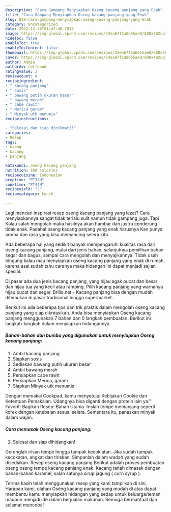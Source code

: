 ```yaml
---
description: "Cara Gampang Menyiapkan Oseng kacang panjang yang Enak"
title: "Cara Gampang Menyiapkan Oseng kacang panjang yang Enak"
slug: 819-cara-gampang-menyiapkan-oseng-kacang-panjang-yang-enak
category: Uncategorized
date: 2022-12-30T01:47:40.791Z
image: https://img-global.cpcdn.com/recipes/23ea67f2a0e55ae8/680x482cq70/oseng-kacang-panjang-foto-resep-utama.jpg
hideToc: false
enableToc: true
enableTocContent: false
thumbnail: https://img-global.cpcdn.com/recipes/23ea67f2a0e55ae8/680x482cq70/oseng-kacang-panjang-foto-resep-utama.jpg
cover: https://img-global.cpcdn.com/recipes/23ea67f2a0e55ae8/680x482cq70/oseng-kacang-panjang-foto-resep-utama.jpg
author: Admin
authorAv: notfound
ratingvalue: 3
reviewcount: 4
recipeingredient:
- " kacang panjang"
- " sosis"
- " bawang putih ukuran besar"
- " bawang merah"
- " cabe rawit"
- " Merica garam"
- " Minyak utk menumis"
recipeinstructions:

- "Selesai dan siap dinikmati!"
categories:
- Resep
tags:
- oseng
- kacang
- panjang

katakunci: oseng kacang panjang 
nutrition: 160 calories
recipecuisine: Indonesian
preptime: "PT32M"
cooktime: "PT44M"
recipeyield: "2"
recipecategory: Lunch

---
```



Lagi mencari inspirasi resep oseng kacang panjang yang lezat? Cara menyiapkannya sangat tidak terlalu sulit namun tidak gampang juga. Tapi Kalau salah mengolah maka hasilnya akan hambar dan justru cenderung tidak enak. Padahal oseng kacang panjang yang enak harusnya Kan punya aroma dan rasa yang bisa memancing selera kita.


Ada beberapa hal yang sedikit banyak mempengaruhi kualitas rasa dari oseng kacang panjang, mulai dari jenis bahan, selanjutnya pemilihan bahan segar dan bagus, sampai cara mengolah dan menyajikannya. Tidak usah bingung kalau mau menyiapkan oseng kacang panjang yang enak di rumah, karena asal sudah tahu caranya maka hidangan ini dapat menjadi sajian spesial.

Di pasar ada dua jenis kacang panjang, yang hijau agak pucat dan besar dan hijau tua yang kecil atau ramping. Pilih kacang panjang yang warnanya hijau pucat dan segar. Brilio.net - Kacang panjang bisa dengan mudah ditemukan di pasar tradisional hingga supermarket.


Berikut ini ada beberapa tips dan trik praktis dalam mengolah oseng kacang panjang yang siap dikreasikan. Anda bisa menyiapkan Oseng kacang panjang menggunakan 7 bahan dan 0 langkah pembuatan. Berikut ini langkah-langkah dalam menyiapkan hidangannya.

<!--inarticleads1-->

##### Bahan-bahan dan bumbu yang digunakan untuk menyiapkan Oseng kacang panjang:

1. Ambil  kacang panjang
1. Siapkan  sosis
1. Sediakan  bawang putih ukuran besar
1. Ambil  bawang merah
1. Persiapkan  cabe rawit
1. Persiapkan  Merica, garam
1. Siapkan  Minyak utk menumis


Dengan memakai Cookpad, kamu menyetujui Kebijakan Cookie dan Ketentuan Pemakaian. Udangnya bisa diganti dengan protein lain ya.&#34; Favorit: Bagikan Resep: Bahan Utama. Irislah tempe memanjang seperti korek dengan ketebalan sesuai selera. Sementara itu, panaskan minyak dalam wajan. 

<!--inarticleads2-->

##### Cara memasak Oseng kacang panjang:


1. Selesai dan siap dihidangkan!

Gorenglah irisan tempe hingga tampak kecoklatan. Jika sudah tampak kecokatan, angkat dan tiriskan. Simpanlah dalam wadah yang sudah disediakan. Resep oseng kacang panjang Berikut adalah proses pembuatan oseng oseng tempe kacang panjang enak. Kacang tanah dimasak dengan bahan-bahan karamel, salah satunya sirup jagung ( corn syrup ). 

Terima kasih telah menggunakan resep yang kami tampilkan di sini. Harapan kami, olahan Oseng kacang panjang yang mudah di atas dapat membantu kamu menyiapkan hidangan yang sedap untuk keluarga/teman maupun menjadi ide dalam berjualan makanan. Semoga bermanfaat dan selamat mencoba!
